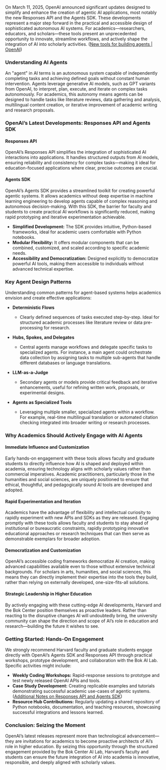 On March 11, 2025, OpenAI announced significant updates designed to simplify and enhance the creation of agentic AI applications, most notably the new Responses API and the Agents SDK.  These developments represent a major step forward in the practical and accessible design of sophisticated autonomous AI systems. For academics—researchers, educators, and scholars—these tools present an unprecedented opportunity to innovate, streamline workflows, and actively shape the integration of AI into scholarly activities. ([New tools for building agents | OpenAI](https://openai.com/index/new-tools-for-building-agents/))

### Understanding AI Agents

An "agent" in AI terms is an autonomous system capable of independently completing tasks and achieving defined goals without constant human intervention. Agents leverage generative AI models, such as GPT variants from OpenAI, to interpret, plan, execute, and iterate on complex tasks autonomously. For academics, this autonomy means agents can be designed to handle tasks like literature reviews, data gathering and analysis, multilingual content creation, or iterative improvement of academic writing and research proposals.

### OpenAI’s Latest Developments: Responses API and Agents SDK

#### Responses API

OpenAI’s Responses API simplifies the integration of sophisticated AI interactions into applications. It handles structured outputs from AI models, ensuring reliability and consistency for complex tasks—making it ideal for education-focused applications where clear, precise outcomes are crucial. 

#### Agents SDK

OpenAI’s Agents SDK provides a streamlined toolkit for creating powerful agentic systems. It allows academics without deep expertise in machine learning engineering to develop agents capable of complex reasoning and autonomous decision-making. With this SDK, the barrier for faculty and students to create practical AI workflows is significantly reduced, making rapid prototyping and iterative experimentation achievable. 

- **Simplified Development:** The SDK provides intuitive, Python-based frameworks, ideal for academic users comfortable with Python notebooks.
- **Modular Flexibility:** It offers modular components that can be combined, customized, and scaled according to specific academic needs.
- **Accessibility and Democratization:** Designed explicitly to democratize powerful AI tools, making them accessible to individuals without advanced technical expertise.

### Key Agent Design Patterns

Understanding common patterns for agent-based systems helps academics envision and create effective applications:

- **Deterministic Flows**
  - Clearly defined sequences of tasks executed step-by-step. Ideal for structured academic processes like literature review or data pre-processing for research.

- **Hubs, Spokes, and Delegates**
  - Central agents manage workflows and delegate specific tasks to specialized agents. For instance, a main agent could orchestrate data collection by assigning tasks to multiple sub-agents that handle different databases or language translations.

- **LLM-as-a-Judge**
  - Secondary agents or models provide critical feedback and iterative enhancements, useful for refining written work, proposals, or experimental designs.

- **Agents as Specialized Tools**
  - Leveraging multiple smaller, specialized agents within a workflow. For example, real-time multilingual translation or automated citation checking integrated into broader writing or research processes.

### Why Academics Should Actively Engage with AI Agents

#### Immediate Influence and Customization

Early hands-on engagement with these tools allows faculty and graduate students to directly influence how AI is shaped and deployed within academia, ensuring technology aligns with scholarly values rather than commercial imperatives. Academic practitioners, particularly those in the humanities and social sciences, are uniquely positioned to ensure that ethical, thoughtful, and pedagogically sound AI tools are developed and adopted.

#### Rapid Experimentation and Iteration

Academics have the advantage of flexibility and intellectual curiosity to rapidly experiment with new APIs and SDKs as they are released. Engaging promptly with these tools allows faculty and students to stay ahead of institutional or bureaucratic constraints, rapidly prototyping innovative educational approaches or research techniques that can then serve as demonstrable exemplars for broader adoption.

#### Democratization and Customization

OpenAI’s accessible coding frameworks democratize AI creation, making advanced capabilities available even to those without extensive technical backgrounds. For scholars in arts, humanities, and social sciences, this means they can directly implement their expertise into the tools they build, rather than relying on externally developed, one-size-fits-all solutions.

#### Strategic Leadership in Higher Education

By actively engaging with these cutting-edge AI developments, Harvard and the Bok Center position themselves as proactive leaders. Rather than reacting to the disruptive changes AI will undoubtedly bring, the university community can shape the direction and scope of AI’s role in education and research—building the future it wishes to see.

### Getting Started: Hands-On Engagement

We strongly recommend Harvard faculty and graduate students engage directly with OpenAI’s Agents SDK and Responses API through practical workshops, prototype development, and collaboration with the Bok AI Lab. Specific activities might include:

- **Weekly Coding Workshops:** Rapid-response sessions to prototype and test newly released OpenAI APIs and tools.
- **Case Study Development:** Creating replicable examples and tutorials demonstrating successful academic use-cases of agentic systems. ([Additional Notes on Responses API and Agents SDK](https://dev.to/seratch/additional-notes-on-responses-api-and-agents-sdk-5bfk))
- **Resource Hub Contributions:** Regularly updating a shared repository of Python notebooks, documentation, and teaching resources, showcasing successful integrations and lessons learned.

### Conclusion: Seizing the Moment

OpenAI’s latest releases represent more than technological advancement—they are invitations for academics to become proactive architects of AI’s role in higher education. By seizing this opportunity through the structured engagement provided by the Bok Center AI Lab, Harvard’s faculty and students can ensure the future integration of AI into academia is innovative, responsible, and deeply aligned with scholarly values. 